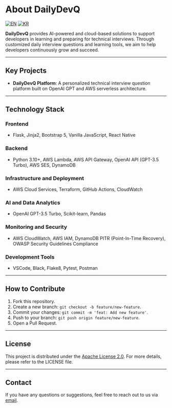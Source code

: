 # **About DailyDevQ**

[![EN](https://img.shields.io/badge/lang-en-blue.svg)](README-en.md)
[![KR](https://img.shields.io/badge/lang-kr-red.svg)](README.md)

**DailyDevQ** provides AI-powered and cloud-based solutions to support developers in learning and preparing for technical interviews. Through customized daily interview questions and learning tools, we aim to help developers continuously grow and succeed.

---

## **Key Projects**

- **DailyDevQ Platform**: A personalized technical interview question platform built on OpenAI GPT and AWS serverless architecture.

---

## **Technology Stack**

### **Frontend**
- Flask, Jinja2, Bootstrap 5, Vanilla JavaScript, React Native

### **Backend**
- Python 3.10+, AWS Lambda, AWS API Gateway, OpenAI API (GPT-3.5 Turbo), AWS SES, DynamoDB

### **Infrastructure and Deployment**
- AWS Cloud Services, Terraform, GitHub Actions, CloudWatch

### **AI and Data Analytics**
- OpenAI GPT-3.5 Turbo, Scikit-learn, Pandas

### **Monitoring and Security**
- AWS CloudWatch, AWS IAM, DynamoDB PITR (Point-In-Time Recovery), OWASP Security Guidelines Compliance

### **Development Tools**
- VSCode, Black, Flake8, Pytest, Postman

---

## **How to Contribute**

1. Fork this repository.
2. Create a new branch: `git checkout -b feature/new-feature`.
3. Commit your changes: `git commit -m 'feat: Add new feature'`.
4. Push to your branch: `git push origin feature/new-feature`.
5. Open a Pull Request.

---

## **License**

This project is distributed under the [Apache License 2.0](.github/LICENSE). For more details, please refer to the LICENSE file.

---

## **Contact**

If you have any questions or suggestions, feel free to reach out to us via [email](mailto:dailydevq@gmail.com).
